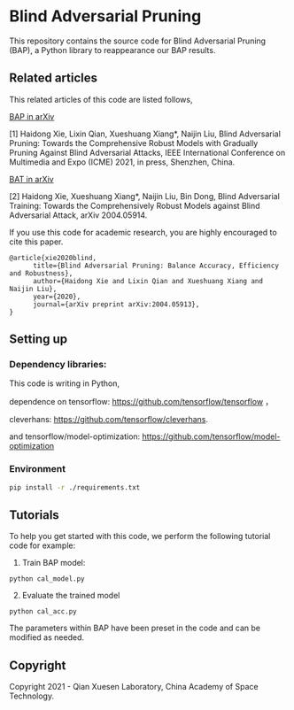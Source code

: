 # Blind Adversarial Pruning

This repository contains the source code for Blind Adversarial Pruning (BAP), a Python library to reappearance our BAP results.

## Related articles 

This related articles of this code are listed follows,

[BAP in arXiv](https://arxiv.org/abs/2004.05913) 

[1] Haidong Xie, Lixin Qian, Xueshuang Xiang*, Naijin Liu, Blind Adversarial Pruning: Towards the Comprehensive Robust Models with Gradually Pruning Against Blind Adversarial Attacks, IEEE International Conference on Multimedia and Expo (ICME) 2021, in press, Shenzhen, China. 

[BAT in arXiv](https://arxiv.org/abs/2004.05914) 

[2] Haidong Xie, Xueshuang Xiang*, Naijin Liu, Bin Dong, Blind Adversarial Training: Towards the Comprehensively Robust Models against Blind Adversarial Attack, arXiv 2004.05914. 

If you use this code for academic research, you are highly encouraged to cite this paper.
```
@article{xie2020blind,
      title={Blind Adversarial Pruning: Balance Accuracy, Efficiency and Robustness}, 
      author={Haidong Xie and Lixin Qian and Xueshuang Xiang and Naijin Liu},
      year={2020},
      journal={arXiv preprint arXiv:2004.05913},
}
```
## Setting up

### Dependency libraries:

This code is writing in Python, 

dependence on tensorflow: https://github.com/tensorflow/tensorflow ，

cleverhans: https://github.com/tensorflow/cleverhans.

and tensorflow/model-optimization:  https://github.com/tensorflow/model-optimization

### Environment

```bash
pip install -r ./requirements.txt
```

## Tutorials

To help you get started with this code, we perform the following tutorial code for example:

1. Train BAP model:
```
python cal_model.py 
```
2. Evaluate the trained model
```
python cal_acc.py 
```
The parameters within BAP have been preset in the code and can be modified as needed. 

## Copyright

Copyright 2021 - Qian Xuesen Laboratory, China Academy of Space Technology.